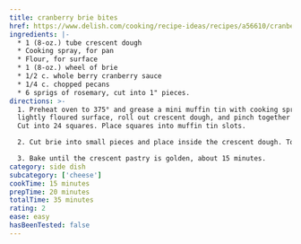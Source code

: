 ```yaml
---
title: cranberry brie bites
href: https://www.delish.com/cooking/recipe-ideas/recipes/a56610/cranberry-brie-bites-recipe/
ingredients: |-
  * 1 (8-oz.) tube crescent dough
  * Cooking spray, for pan
  * Flour, for surface
  * 1 (8-oz.) wheel of brie
  * 1/2 c. whole berry cranberry sauce
  * 1/4 c. chopped pecans
  * 6 sprigs of rosemary, cut into 1" pieces.
directions: >-
  1. Preheat oven to 375° and grease a mini muffin tin with cooking spray. On a
  lightly floured surface, roll out crescent dough, and pinch together seams.
  Cut into 24 squares. Place squares into muffin tin slots.

  2. Cut brie into small pieces and place inside the crescent dough. Top with a spoonful of cranberry sauce, some chopped pecans, and one little sprig of rosemary.

  3. Bake until the crescent pastry is golden, about 15 minutes.
category: side dish
subcategory: ['cheese']
cookTime: 15 minutes
prepTime: 20 minutes
totalTime: 35 minutes
rating: 2
ease: easy
hasBeenTested: false
---
```


